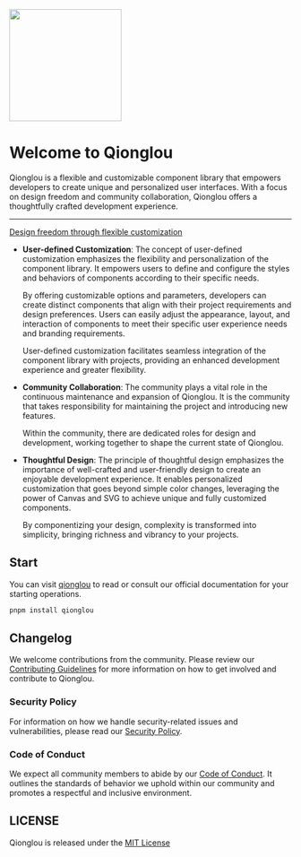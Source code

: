 <img src="https://user-images.githubusercontent.com/57232813/235366685-49e62e7d-bbfa-4aff-85f7-48945e8ec8f4.png" width="200">
<p></p>

<h1>Welcome to Qionglou</h1>
<p>Qionglou is a flexible and customizable component library that empowers developers to create unique and personalized user interfaces. With a focus on design freedom and community collaboration, Qionglou offers a thoughtfully crafted development experience.</p>

---

[Design freedom through flexible customization](https://en.wikipedia.org/wiki/Diffuse_design#cite_note-2)
- **User-defined Customization**:
  The concept of user-defined customization emphasizes the flexibility and personalization of the component library. It empowers users to define and configure the styles and behaviors of components according to their specific needs.

  By offering customizable options and parameters, developers can create distinct components that align with their project requirements and design preferences. Users can easily adjust the appearance, layout, and interaction of components to meet their specific user experience needs and branding requirements.

  User-defined customization facilitates seamless integration of the component library with projects, providing an enhanced development experience and greater flexibility.

- **Community Collaboration**:
  The community plays a vital role in the continuous maintenance and expansion of Qionglou. It is the community that takes responsibility for maintaining the project and introducing new features.

  Within the community, there are dedicated roles for design and development, working together to shape the current state of Qionglou.

- **Thoughtful Design**:
  The principle of thoughtful design emphasizes the importance of well-crafted and user-friendly design to create an enjoyable development experience. It enables personalized customization that goes beyond simple color changes, leveraging the power of Canvas and SVG to achieve unique and fully customized components.

  By componentizing your design, complexity is transformed into simplicity, bringing richness and vibrancy to your projects.

## Start
You can visit [qionglou]() to read or consult our official documentation for your starting operations.

```bash
pnpm install qionglou
```

## Changelog
We welcome contributions from the community. Please review our [Contributing Guidelines](CONTRIBUTING.md) for more information on how to get involved and contribute to Qionglou.

### Security Policy
For information on how we handle security-related issues and vulnerabilities, please read our [Security Policy](SECURITY.md).

### Code of Conduct
We expect all community members to abide by our [Code of Conduct](CODE_OF_CONDUCT.md). It outlines the standards of behavior we uphold within our community and promotes a respectful and inclusive environment.

## LICENSE
Qionglou is released under the [MIT License](LICENSE.md)
